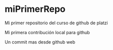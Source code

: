 # miPrimerRepo
Mi primer repositorio del curso de github de platzi

Mi primera contribución local para github

Un commit mas desde github web
